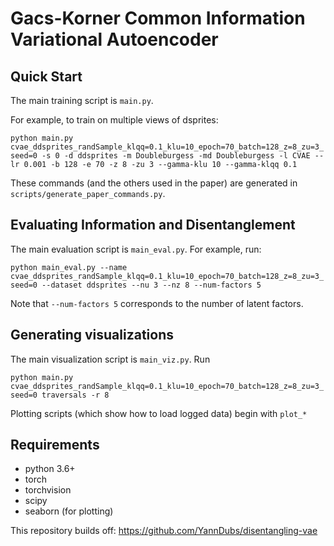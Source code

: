# Gacs-Korner Common Information Variational Autoencoder

## Quick Start

The main training script is `main.py`.

For example, to train on multiple views of dsprites:

`python main.py cvae_ddsprites_randSample_klqq=0.1_klu=10_epoch=70_batch=128_z=8_zu=3_seed=0 -s 0 -d ddsprites -m Doubleburgess -md Doubleburgess -l CVAE --lr 0.001 -b 128 -e 70 -z 8 -zu 3 --gamma-klu 10 --gamma-klqq 0.1`

These commands (and the others used in the paper) are generated in `scripts/generate_paper_commands.py`.

## Evaluating Information and Disentanglement

The main evaluation script is `main_eval.py`. For example, run:

`python main_eval.py --name cvae_ddsprites_randSample_klqq=0.1_klu=10_epoch=70_batch=128_z=8_zu=3_seed=0 --dataset ddsprites --nu 3 --nz 8 --num-factors 5`

Note that `--num-factors 5` corresponds to the number of latent factors.

## Generating visualizations

The main visualization script is `main_viz.py`. Run

`python main.py cvae_ddsprites_randSample_klqq=0.1_klu=10_epoch=70_batch=128_z=8_zu=3_seed=0 traversals -r 8`

Plotting scripts (which show how to load logged data) begin with `plot_*`

## Requirements

- python 3.6+
- torch
- torchvision
- scipy
- seaborn (for plotting)

This repository builds off: https://github.com/YannDubs/disentangling-vae
